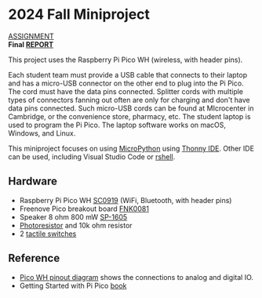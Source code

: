 # 2024 Fall Miniproject
[ASSIGNMENT](./assignment/)<br>
**Final [REPORT](./REPORT.md)**

This project uses the Raspberry Pi Pico WH (wireless, with header pins).

Each student team must provide a USB cable that connects to their laptop and has a micro-USB connector on the other end to plug into the Pi Pico.
The cord must have the data pins connected.
Splitter cords with multiple types of connectors fanning out often are only for charging and don't have data pins connected.
Such micro-USB cords can be found at MIcrocenter in Cambridge, or the convenience store, pharmacy, etc.
The student laptop is used to program the Pi Pico.
The laptop software works on macOS, Windows, and Linux.

This miniproject focuses on using
[MicroPython](./doc/micropython.md)
using
[Thonny IDE](./doc/thonny.md).
Other IDE can be used, including Visual Studio Code or
[rshell](./doc/rshell.md).

## Hardware

* Raspberry Pi Pico WH [SC0919](https://www.raspberrypi.com/documentation/microcontrollers/raspberry-pi-pico.html#raspberry-pi-pico-w-and-pico-wh) (WiFi, Bluetooth, with header pins)
* Freenove Pico breakout board [FNK0081](https://store.freenove.com/products/fnk0081)
* Speaker 8 ohm 800 mW [SP-1605](https://www.soberton.com/wp-content/uploads/2018/07/SP-1605-June-2018.pdf)
* [Photoresistor](./doc/photocell.md) and 10k ohm resistor
* 2 [tactile switches](https://sten-eswitch-13110800-production.s3.amazonaws.com/system/asset/product_line/data_sheet/184/TL59-TL58.pdf)


## Reference

* [Pico WH pinout diagram](https://datasheets.raspberrypi.com/picow/PicoW-A4-Pinout.pdf) shows the connections to analog and digital IO.
* Getting Started with Pi Pico [book](https://datasheets.raspberrypi.com/pico/getting-started-with-pico.pdf)
